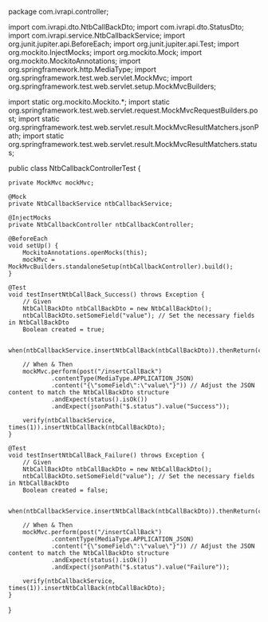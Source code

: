 package com.ivrapi.controller;

import com.ivrapi.dto.NtbCallBackDto;
import com.ivrapi.dto.StatusDto;
import com.ivrapi.service.NtbCallbackService;
import org.junit.jupiter.api.BeforeEach;
import org.junit.jupiter.api.Test;
import org.mockito.InjectMocks;
import org.mockito.Mock;
import org.mockito.MockitoAnnotations;
import org.springframework.http.MediaType;
import org.springframework.test.web.servlet.MockMvc;
import org.springframework.test.web.servlet.setup.MockMvcBuilders;

import static org.mockito.Mockito.*;
import static org.springframework.test.web.servlet.request.MockMvcRequestBuilders.post;
import static org.springframework.test.web.servlet.result.MockMvcResultMatchers.jsonPath;
import static org.springframework.test.web.servlet.result.MockMvcResultMatchers.status;

public class NtbCallbackControllerTest {

    private MockMvc mockMvc;

    @Mock
    private NtbCallbackService ntbCallbackService;

    @InjectMocks
    private NtbCallbackController ntbCallbackController;

    @BeforeEach
    void setUp() {
        MockitoAnnotations.openMocks(this);
        mockMvc = MockMvcBuilders.standaloneSetup(ntbCallbackController).build();
    }

    @Test
    void testInsertNtbCallBack_Success() throws Exception {
        // Given
        NtbCallBackDto ntbCallBackDto = new NtbCallBackDto();
        ntbCallBackDto.setSomeField("value"); // Set the necessary fields in NtbCallBackDto
        Boolean created = true;

        when(ntbCallbackService.insertNtbCallBack(ntbCallBackDto)).thenReturn(created);

        // When & Then
        mockMvc.perform(post("/insertCallBack")
                .contentType(MediaType.APPLICATION_JSON)
                .content("{\"someField\":\"value\"}")) // Adjust the JSON content to match the NtbCallBackDto structure
                .andExpect(status().isOk())
                .andExpect(jsonPath("$.status").value("Success"));

        verify(ntbCallbackService, times(1)).insertNtbCallBack(ntbCallBackDto);
    }

    @Test
    void testInsertNtbCallBack_Failure() throws Exception {
        // Given
        NtbCallBackDto ntbCallBackDto = new NtbCallBackDto();
        ntbCallBackDto.setSomeField("value"); // Set the necessary fields in NtbCallBackDto
        Boolean created = false;

        when(ntbCallbackService.insertNtbCallBack(ntbCallBackDto)).thenReturn(created);

        // When & Then
        mockMvc.perform(post("/insertCallBack")
                .contentType(MediaType.APPLICATION_JSON)
                .content("{\"someField\":\"value\"}")) // Adjust the JSON content to match the NtbCallBackDto structure
                .andExpect(status().isOk())
                .andExpect(jsonPath("$.status").value("Failure"));

        verify(ntbCallbackService, times(1)).insertNtbCallBack(ntbCallBackDto);
    }
}
